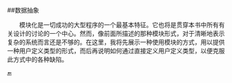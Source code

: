 ##数据抽象

&emsp;&emsp;模块化是一切成功的大型程序的一个最基本特征。它也将是贯穿本书中所有有关设计的讨论的一个中心。然而，像前面所描述的那种模块形式，对于清晰地表示复杂的系统而言还是不够的。在这里，我将先展示一种使用模块的方式，用以提供一种用户定义类型的形式，而后再说明如何通过直接定义用户定义类型，以便克服此方式中的各种缺陷。

🔚